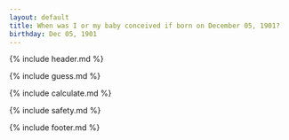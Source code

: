 ```yaml
---
layout: default
title: When was I or my baby conceived if born on December 05, 1901?
birthday: Dec 05, 1901
---
```


{% include header.md %}

{% include guess.md %}

{% include calculate.md %}

{% include safety.md %}

{% include footer.md %}



